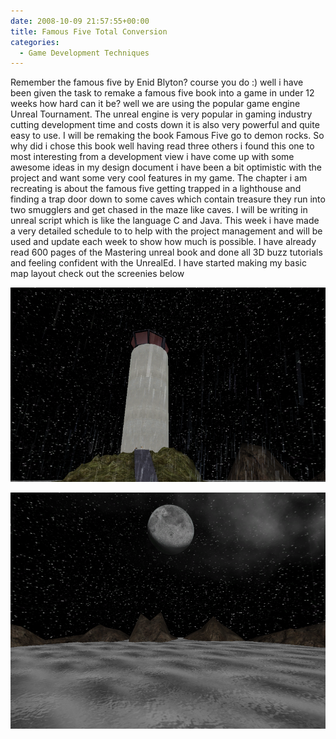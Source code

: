 ```yaml
---
date: 2008-10-09 21:57:55+00:00
title: Famous Five Total Conversion
categories:
  - Game Development Techniques
---
```


Remember the famous five by Enid Blyton? course you do :) well i have been given the task to remake a famous five book into a game in under 12 weeks how hard can it be? well we are using the popular game engine Unreal Tournament. The unreal engine is very popular in gaming industry cutting development time and costs down it is also very powerful and quite easy to use. I will be remaking the book Famous Five go to demon rocks. So why did i chose this book well having read three others i found this one to most interesting from a development view i have come up with some awesome ideas in my design document i have been a bit optimistic with the project and want some very cool features in my game. The chapter i am recreating is about the famous five getting trapped in a lighthouse and finding a trap door down to some caves which contain treasure they run into two smugglers and get chased in the maze like caves. I will be writing in unreal script which is like the language C and Java. This week i have made a very detailed schedule to to help with the project management and will be used and update each week to show how much is possible. I have already read 600 pages of the Mastering unreal book and done all 3D buzz tutorials and feeling confident with the UnrealEd. I have started making my basic map layout check out the screenies below

[![1](/assets/images/2-1.png)](/assets/images/2-1.png)

[![](/assets/images/1-1.png)](/assets/images/1-1.png)
